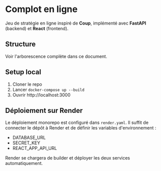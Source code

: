 # Complot en ligne

Jeu de stratégie en ligne inspiré de **Coup**, implémenté avec **FastAPI** (backend) et **React** (frontend).

## Structure
Voir l'arborescence complète dans ce document.

## Setup local

1. Cloner le repo
2. Lancer `docker-compose up --build`
3. Ouvrir http://localhost:3000

## Déploiement sur Render

Le déploiement monorepo est configuré dans `render.yaml`. Il suffit de connecter le dépôt à Render et de définir les variables d'environnement :

- DATABASE_URL
- SECRET_KEY
- REACT_APP_API_URL

Render se chargera de builder et déployer les deux services automatiquement.